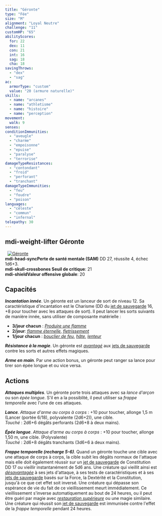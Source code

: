 ```yaml
---
title: "Géronte"
type: "Fée"
size: "M"
alignment: "Loyal Neutre"
challenge: "11"
customHP: "65"
abilityScores:
  for: 22
  dex: 11
  con: 21
  int: 16
  sag: 18
  cha: 18
savingThrows:
  - "dex"
  - "sag"
ac:
  armorType: "custom"
  value: "20 (armure naturelle)"
skills:
  - name: "arcanes"
  - name: "athletisme"
  - name: "histoire"
  - name: "perception"
movement:
  walk: 9
senses:
conditionImmunities:
  - "aveugle"
  - "charme"
  - "empoisonne"
  - "epuise"
  - "paralyse"
  - "terrorise"
damageTypeResistances:
  - "contondant"
  - "froid"
  - "perforant"
  - "tranchant"
damageTypeImmunities:
  - "feu"
  - "foudre"
  - "poison"
languages:
  - "céleste"
  - "commun"
  - "infernal"
telepathy: 30
---
```

## <v-icon>mdi-weight-lifter</v-icon> Géronte
&nbsp;
[![Géronte](https://www.douaratil.fr/illustrations/fee/geronte300.jpeg)](https://www.douaratil.fr/illustrations/fee/geronte.jpeg)  
**<v-icon>mdi-head-sync</v-icon>Perte de santé mentale (SAM)** DD 27, réussite 4, échec 1d6+3.   
**<v-icon>mdi-skull-crossbones</v-icon> Seuil de critique**: 21         
**<v-icon>mdi-shield</v-icon>Valeur offensive globale**: 20  
## Capacités
_**Incantation innée**_. Un géronte est un lanceur de sort de niveau 12. Sa caractéristique d'incantation est le Charisme (DD du [jet de sauvegarde](/utiliser-les-caracteristiques/#jets-de-sauvegarde) 16, +8 pour toucher avec les attaques de sort). Il peut lancer les sorts suivants de manière innée, sans utiliser de composante matérielle :
* **3/jour chacun** : [_Produire une flamme_](/grimoire/produire-une-flamme/)
* **2/jour**: [_flamme éternelle_](/grimoire/flamme-eternelle/), [_fletrissement_](/grimoire/fletrissement/)
* **1/jour chacun** : [_bouclier de feu_](/grimoire/bouclier-de-feu/), [_hâte_](/grimoire/hate/), [_lenteur_](/grimoire/lenteur/)

_**Résistance à la magie**_. Un géronte est [_avantagé_](/utiliser-les-caracteristiques/#avantage-et-desavantage) aux [jets de sauvegarde](/utiliser-les-caracteristiques/#jets-de-sauvegarde) contre les sorts et autres effets magiques.

_**Arme en main**_. Par une action bonus, un géronte peut ranger sa lance pour tirer son épée longue et ou vice versa.

## Actions
_**Attaques multiples**_. Un géronte porte trois attaques avec sa _lance d'arçon_ ou son _épée longue_. S'il en a la possiblité, il peut utiliser sa _frappe temporelle_ avec l'une de ces attaques.

_**Lance**_. _Attaque d'arme au corps à corps_ : +10 pour toucher, allonge 1,5 m (Lancer (portée 6/18), polyvalente (2d6+2)), une cible.  
_Touché_ : 2d6+6 dégâts perforants (2d6+8 à deux mains).

_**Épée longue**_. _Attaque d'arme au corps à corps_ : +10 pour toucher, allonge 1,50 m, une cible. (Polyvalente)  
_Touché_ : 2d6+8 dégâts tranchants (3d6+6 à deux mains).

_**Frappe temporelle (recharge 5-6)**_. Quand un géronte touche une cible avec une attaque de corps à corps, la cible subit les dégâts normaux de l'attaque mais elle doit également réussir sur un [jet de sauvegarde](/utiliser-les-caracteristiques/#jets-de-sauvegarde) de Constitution DD 17 ou vieillir instantanément de 5d6 ans. Une créature qui vieillit ainsi est [_désavantagée_](/utiliser-les-caracteristiques/#avantage-et-desavantage) à ses jets d'attaque, à ses tests de caractéristiques et à ses [jets de sauvegarde](/utiliser-les-caracteristiques/#jets-de-sauvegarde) basés sur la Force, la Dextérité et la Constitution, jusqu'à ce que cet effet soit inversé. Une créature qui dépasse son espérance de vie du fait de ce vieillissement meurt immédiatement. Ce vieillissement s'inverse automatiquement au bout de 24 heures, ou il peut être guéri par magie avec [_restauration supérieure_](/grimoire/restauration-superieure/) ou une magie similaire. Une créature qui réussit son [jet de sauvegarde](/utiliser-les-caracteristiques/#jets-de-sauvegarde) est immunisée contre l'effet de la _frappe temporelle_ pendant 24 heures.
